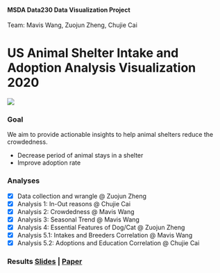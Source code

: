 #### MSDA Data230 Data Visualization Project <br>
Team: Mavis Wang, Zuojun Zheng, Chujie Cai

# US Animal Shelter Intake and Adoption Analysis Visualization 2020
<p><img src='https://images.unsplash.com/photo-1583787317796-2bc56f8556e2?crop=entropy&cs=tinysrgb&fm=jpg&ixlib=rb-1.2.1&q=80&raw_url=true&ixid=MnwxMjA3fDB8MHxwaG90by1wYWdlfHx8fGVufDB8fHx8&auto=format&fit=crop&w=2070'>

### Goal
We aim to provide actionable insights to help animal shelters reduce the crowdedness.
- Decrease period of animal stays in a shelter
- Improve adoption rate

### Analyses
- [x] Data collection and wrangle @ Zuojun Zheng
- [x] Analysis 1: In-Out reasons @ Chujie Cai
- [x] Analysis 2: Crowdedness @ Mavis Wang
- [x] Analysis 3: Seasonal Trend @ Mavis Wang
- [x] Analysis 4: Essential Features of Dog/Cat @ Zuojun Zheng
- [x] Analysis 5.1: Intakes and Breeders Correlation @ Mavis Wang
- [x] Analysis 5.2: Adoptions and Education Correlation @ Chujie Cai

### Results [Slides](https://github.com/SJSUMS/US-Animal-Shelter-Intake-and-Adoption-Analysis-master/blob/main/G7_230_Shelter%20Analysis_Slide.pdf) | [Paper](https://github.com/SJSUMS/US-Animal-Shelter-Intake-and-Adoption-Analysis-master/blob/main/Group7_P1_DATA230%20Dashbord_Paper.pdf)
